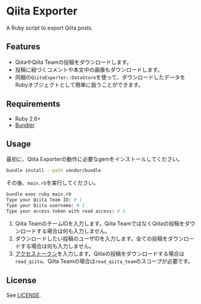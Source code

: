 # Qiita Exporter

A Ruby script to export Qiita posts.

## Features

- QiitaやQiita Teamの投稿をダウンロードします。
- 投稿に紐づくコメントや本文中の画像もダウンロードします。
- 同梱の`QiitaExporter::DataStore`を使って、ダウンロードしたデータをRubyオブジェクトとして簡単に扱うことができます。

## Requirements

- Ruby 2.6+
- [Bundler](https://bundler.io/)

## Usage

最初に、Qiita Exporterの動作に必要なgemをインストールしてください。

```sh
bundle install --path vendor/bundle
```

その後、`main.rb`を実行してください。

```sh
bundle exec ruby main.rb
Type your Qiita Team ID: # 1
Type your Qiita username: # 2
Type your access token with read access: # 3
```

1. Qiita TeamのチームIDを入力します。Qiita TeamではなくQiitaの投稿をダウンロードする場合は何も入力しません。
2. ダウンロードしたい投稿のユーザIDを入力します。全ての投稿をダウンロードする場合は何も入力しません。
3. [アクセストークン](https://qiita.com/settings/applications)を入力します。Qiitaの投稿をダウンロードする場合は`read_qiita`、Qiita Teamの場合は`read_qiita_team`のスコープが必要です。

## License

See [LICENSE](LICENSE).
